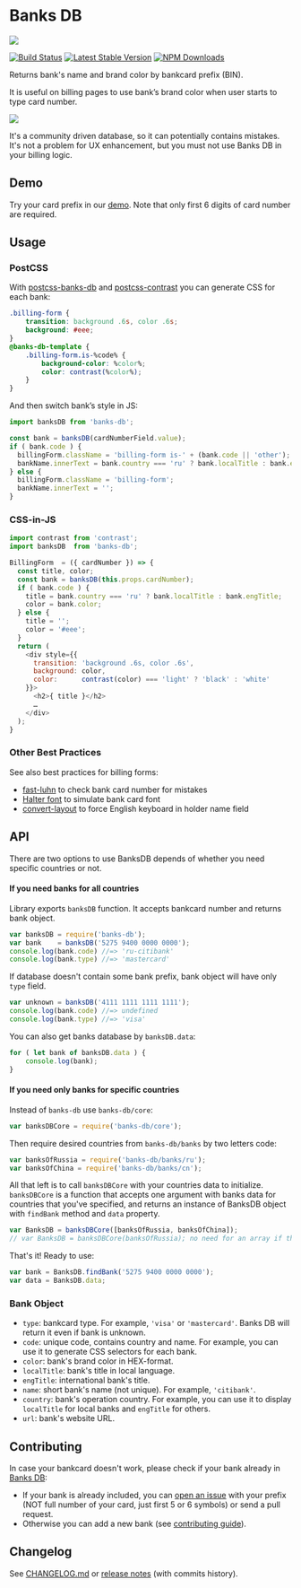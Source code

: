 # Banks DB

![](https://ramoona.github.io/banks-db-demo//assets/logo.svg)

[![Build Status](https://img.shields.io/travis/ramoona/banks-db/master.svg?style=flat-square)](https://travis-ci.org/ramoona/banks-db)
[![Latest Stable Version](https://img.shields.io/npm/v/banks-db.svg?style=flat-square)](https://www.npmjs.com/package/banks-db)
[![NPM Downloads](https://img.shields.io/npm/dm/banks-db.svg?style=flat-square)](https://www.npmjs.com/package/banks-db)

Returns bank's name and brand color by bankcard prefix (BIN).

It is useful on billing pages to use bank’s brand color when user starts to type card number.
   
![](https://ramoona.github.io/banks-db-demo/assets/usage.gif)

It's a community driven database, so it can potentially contains mistakes. It's not a problem for UX enhancement,
but you must not use Banks DB in your billing logic.

## Demo
Try your card prefix in our [demo](https://ramoona.github.io/banks-db-demo/). Note that only first 6 digits of card number are required.

## Usage

### PostCSS

With [postcss-banks-db](https://github.com/ramoona/postcss-banks-db) and
[postcss-contrast](https://github.com/stephenway/postcss-contrast) you can
generate CSS for each bank:

```css
.billing-form {
    transition: background .6s, color .6s;
    background: #eee;
}
@banks-db-template {
    .billing-form.is-%code% {
        background-color: %color%;
        color: contrast(%color%);
    }
}
```

And then switch bank’s style in JS:

```js
import banksDB from 'banks-db';

const bank = banksDB(cardNumberField.value);
if ( bank.code ) {
  billingForm.className = 'billing-form is-' + (bank.code || 'other');
  bankName.innerText = bank.country === 'ru' ? bank.localTitle : bank.engTitle;
} else {
  billingForm.className = 'billing-form';
  bankName.innerText = '';
}
```

### CSS-in-JS

```js
import contrast from 'contrast';
import banksDB  from 'banks-db';

BillingForm  = ({ cardNumber }) => {
  const title, color;
  const bank = banksDB(this.props.cardNumber);
  if ( bank.code ) {
    title = bank.country === 'ru' ? bank.localTitle : bank.engTitle;
    color = bank.color;
  } else {
    title = '';
    color = '#eee';
  }
  return (
    <div style={{
      transition: 'background .6s, color .6s',
      background: color,
      color:      contrast(color) === 'light' ? 'black' : 'white'
    }}>
      <h2>{ title }</h2>
      …
    </div>
  );
}
```

### Other Best Practices
See also best practices for billing forms:

* [fast-luhn](https://github.com/bendrucker/fast-luhn) to check bank card number for mistakes
* [Halter font](http://www.dafont.com/halter.font) to simulate bank card font
* [convert-layout](https://github.com/ai/convert-layout) to force English keyboard in holder name field

## API

There are two options to use BanksDB depends of whether you need specific countries or not.

#### If you need banks for all countries
Library exports `banksDB` function. It accepts bankcard number and returns
bank object.

```js
var banksDB = require('banks-db');
var bank    = banksDB('5275 9400 0000 0000');
console.log(bank.code) //=> 'ru-citibank'
console.log(bank.type) //=> 'mastercard'
```

If database doesn't contain some bank prefix, bank object will have only
`type` field.

```js
var unknown = banksDB('4111 1111 1111 1111');
console.log(bank.code) //=> undefined
console.log(bank.type) //=> 'visa'
```

You can also get banks database by `banksDB.data`:

```js
for ( let bank of banksDB.data ) {
    console.log(bank);
}
```

#### If you need only banks for specific countries

Instead of `banks-db` use `banks-db/core`:
```js
var banksDBCore = require('banks-db/core');
```
Then require desired countries from `banks-db/banks` by two letters code:
```js
var banksOfRussia = require('banks-db/banks/ru');
var banksOfChina = require('banks-db/banks/cn');
```
All that left is to call `banksDBCore` with your countries data to initialize. `banksDBCore` is a function that accepts one argument with banks data for countries that you've specified, and returns an instance of BanksDB object with `findBank` method and `data` property.
```js
var BanksDB = banksDBCore([banksOfRussia, banksOfChina]);
// var BanksDB = banksDBCore(banksOfRussia); no need for an array if there's only one country
```
That's it! Ready to use:
```js
var bank = BanksDB.findBank('5275 9400 0000 0000');
var data = BanksDB.data;
```

### Bank Object

* `type`: bankcard type. For example, `'visa'` or `'mastercard'`.
  Banks DB will return it even if bank is unknown.
* `code`: unique code, contains country and name. For example, you can use it to generate CSS selectors for each bank.
* `color`: bank's brand color in HEX-format.
* `localTitle`: bank's title in local language.
* `engTitle`: international bank's title.
* `name`: short bank's name (not unique). For example, `'citibank'`.
* `country`: bank's operation country. For example, you can use it
  to display `localTitle` for local banks and `engTitle` for others.
* `url`: bank's website URL.

## Contributing

In case your bankcard doesn't work, please check if your bank already in [Banks DB](https://github.com/Ramoona/banks-db/tree/master/banks):

- If your bank is already included, you can [open an issue](https://github.com/Ramoona/banks-db/issues) with your prefix (NOT full number of your card, just first 5 or 6 symbols) or send a pull request.
- Otherwise you can add a new bank (see [contributing guide](https://github.com/Ramoona/banks-db/blob/master/CONTRIBUTING.md)).

## Changelog
See [CHANGELOG.md](https://github.com/ramoona/banks-db/blob/master/CHANGELOG.md) or [release notes](https://github.com/ramoona/banks-db/releases) (with commits history).
